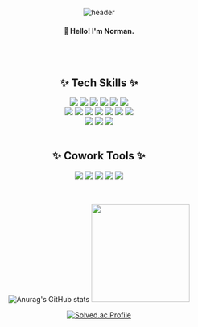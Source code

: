 <div align="center">
  
  ![header](https://capsule-render.vercel.app/api?type=rounded&color=9fc5e8&text=Welcome&animation=fadeIn&fontColor=ffffff&desc=Iseevict's%20GitHub&descAlignY=80)

#### 👋 Hello! I'm Norman.

<br/>
<br/>

## ✨ Tech Skills ✨

<img src="https://img.shields.io/badge/Java-007396?style=for-the-badge&logo=Java&logoColor=white"> 
<img src="https://img.shields.io/badge/JavaScript-F7DF1E?style=for-the-badge&logo=JavaScript&logoColor=white"> 
<img src="https://img.shields.io/badge/C++-00599C?style=for-the-badge&logo=Cplusplus&logoColor=white"> 
<img src="https://img.shields.io/badge/spring-6DB33F?style=for-the-badge&logo=spring&logoColor=white"> 
<img src="https://img.shields.io/badge/Spring%20Boot-008DE4?style=for-the-badge&logo=SpringBoot&logoColor=white"> 
<img src="https://img.shields.io/badge/JPA-D70F64?style=for-the-badge&logo=JPA&logoColor=white"> <br>
<img src="https://img.shields.io/badge/PostMan-FF6C37?style=for-the-badge&logo=PostMan&logoColor=white"> 
<img src="https://img.shields.io/badge/Swagger-85EA2D?style=for-the-badge&logo=Swagger&logoColor=white">
<img src="https://img.shields.io/badge/Node.js-5FA04E?style=for-the-badge&logo=Node.js&logoColor=white">
<img src="https://img.shields.io/badge/AWS-DD344C?style=for-the-badge&logo=AmazonAWS&logoColor=white"> 
<img src="https://img.shields.io/badge/Git-181717?style=for-the-badge&logo=Git&logoColor=white"> 
<img src="https://img.shields.io/badge/MySQL-4479A1?style=for-the-badge&logo=MySQL&logoColor=white"> 
<img src="https://img.shields.io/badge/Figma-F24E1E?style=for-the-badge&logo=Figma&logoColor=white"> <br>
<img src="https://img.shields.io/badge/IntelliJ-000000?style=for-the-badge&logo=IntelliJIDEA&logoColor=white"> 
<img src="https://img.shields.io/badge/VS%20Code-007ACC?style=for-the-badge&logo=VisualStudioCode&logoColor=white"> 
<img src="https://img.shields.io/badge/Visual%20Studio-5C2D91?style=for-the-badge&logo=VisualStudio&logoColor=white"> 

<br/>
<br/>

## ✨ Cowork Tools ✨

<img src="https://img.shields.io/badge/Notion-2088FF?style=for-the-badge&logo=Notion&logoColor=white"> 
<img src="https://img.shields.io/badge/GitHub-181717?style=for-the-badge&logo=GitHub&logoColor=white"> 
<img src="https://img.shields.io/badge/Discord-5865F2?style=for-the-badge&logo=Discord&logoColor=white"> 
<img src="https://img.shields.io/badge/Kakao%20Talk-FFCD00?style=for-the-badge&logo=KakaoTalk&logoColor=white">
<img src="https://img.shields.io/badge/GMail-EA4335?style=for-the-badge&logo=Gmail&logoColor=white"> 

<br/>
<br/>

##

![Anurag's GitHub stats](https://github-readme-stats.vercel.app/api?username=iseevict&theme=city_lights&show_icons=true)
<img src="https://github-readme-stats.vercel.app/api/top-langs/?username=iseevict&exclude_repo=iseevict.github.io&layout=compact&theme=tokyonight" height = "195px"/>

[![Solved.ac Profile](http://mazassumnida.wtf/api/v2/generate_badge?boj=sine0422)](https://solved.ac/sine0422/)
  
</div>
